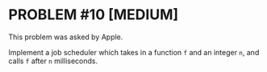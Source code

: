 # PROBLEM #10 [MEDIUM]

This problem was asked by Apple.

Implement a job scheduler which takes in a function `f` and an integer `n`, and calls `f` after `n` milliseconds.
